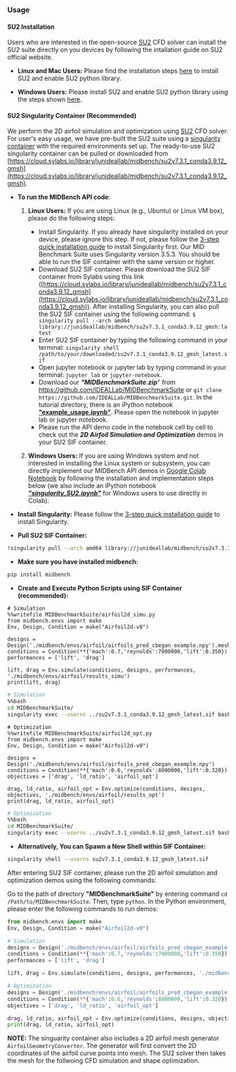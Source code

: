 ### Usage

#### SU2 Installation
Users who are interested in the open-source [SU2](https://su2code.github.io/) CFD solver can install the SU2 suite directly on you devices by following the intallation guide on SU2 official website.

* **Linux and Mac Users:** Please find the installation steps [here](https://su2code.github.io/docs_v7/SU2-Linux-MacOS/) to install SU2 and enable SU2 python library.

* **Windows Users:** Please install SU2 and enable SU2 python library using the steps shown [here](https://su2code.github.io/docs_v7/SU2-Windows/).

<!-- The [Quick Start](https://sylabs.io/guides/3.6/user-guide/quick_start.html) guide on the official webpage provide clear and detailed installation steps. Users should be able to install Singularity successfully by just following the guide step by step. For our MID Benchmark Suite, the Singularity version 3.5.3 is used to build our Singularity containers for different environments. Users should be able to run the Singularity containers with the same version or higher. -->

#### SU2 Singularity Container (Recommended)

We perform the 2D airfoil simulation and optimization using [SU2](https://su2code.github.io/) CFD solver. For user's easy usage, we have pre-built the SU2 suite using a [singularity container](https://docs.sylabs.io/guides/3.5/user-guide/introduction.html) with the required environments set up. The ready-to-use SU2 singularity container can be pulled or downloaded from [https://cloud.sylabs.io/library/junideallab/midbench/su2v7.3.1_conda3.9.12_gmsh](https://cloud.sylabs.io/library/junideallab/midbench/su2v7.3.1_conda3.9.12_gmsh).

* **To run the MIDBench API code**:
    1. **Linux Users:** If you are using Linux (e.g., Ubuntu) or Linux VM box), please do the following steps:
        * Install Singularity. If you already have singularity installed on your device, please ignore this step. If not, please follow the [3-step quick installation guide](../installation.md) to install Singularity first. Our MID Benchmark Suite uses Singularity version 3.5.3. You should be able to run the SIF container with the same version or higher.
        * Download SU2 SIF container. Please download the SU2 SIF container from Sylabs using this link ([https://cloud.sylabs.io/library/junideallab/midbench/su2v7.3.1_conda3.9.12_gmsh](https://cloud.sylabs.io/library/junideallab/midbench/su2v7.3.1_conda3.9.12_gmsh)). After installing Singularity, you can also pull the SU2 SIF container using the following command: `$ singularity pull --arch amd64 library://junideallab/midbench/su2v7.3.1_conda3.9.12_gmsh:latest`
        * Enter SU2 SIF container by typing the following command in your terminal: `singularity shell /path/to/your/downloaded/su2v7.3.1_conda3.9.12_gmsh_latest.sif`
        * Open jupyter notebook or jupyter lab by typing command in your terminal: `jupyter lab` or `jupyter-notebook`.
        * Download our **_"MIDBenchmarkSuite.zip_**" from https://github.com/IDEALLab/MIDBenchmarkSuite or `git clone https://github.com/IDEALLab/MIDBenchmarkSuite.git`. In the tutorial directory, there is an iPython notebook [**"example_usage.ipynb"**](../tutorials/example_usage.ipynb). Please open the notebook in jupyter lab or jupyter notebook.
        * Please run the API demo code in the notebook cell by cell to check out the **_2D Airfoil Simulation and Optimization_** demos in your SU2 SIF container.

    2. **Windows Users:** If you are using Windows system and not interested in installing the Linux system or subsystem, you can directly implement our MIDBench API demos in [Google Colab Notebook](https://colab.research.google.com/) by following the installation and implementation steps below (we also include an iPython notebook [**_"singularity_SU2.ipynb"_**](../tutorials/singularity_SU2.ipynb) for Windows users to use directly in Colab):

* **Install Singularity:** Please follow the [3-step quick installation guide](../installation.md) to install Singularity.

<!-- * **Install System Dependencies:**
```bash
!sudo apt-get update && sudo apt-get install -y \
    build-essential \
    libssl-dev \
    uuid-dev \
    libgpgme11-dev \
    squashfs-tools \
    libseccomp-dev \
    wget \
    pkg-config \
    git \
    cryptsetup
```

* **Install Go:**
```bash
%%bash
wget https://go.dev/dl/go1.18.4.linux-amd64.tar.gz && \
sudo rm -rf /usr/local/go && tar -C /usr/local -xzf go1.18.4.linux-amd64.tar.gz
```

* **Download Singularity:**
```bash
%%bash
export VERSION=3.5.3 && # adjust this as necessary \
  wget https://github.com/singularityware/singularity/releases/download/v${VERSION}/singularity-${VERSION}.tar.gz && \
  tar -xzf singularity-${VERSION}.tar.gz && \
  cd singularity
```

* **Compiling Singularity Source Code:**
```bash
%%shell
export PATH=$PATH:/usr/local/go/bin && \
source /etc/profile && \
go version && \
cd singularity && \
./mconfig && \
    make -C builddir && \
    sudo make -C builddir install
```

* **Verify Singularity Installation:**
```bash
!singularity version
```
 -->
* **Pull SU2 SIF Container:**
```bash
!singularity pull --arch amd64 library://junideallab/midbench/su2v7.3.1_conda3.9.12_gmsh:latest
```

* **Make sure you have installed midbench:**
```bash
pip install midbench
```

* **Create and Execute Python Scripts using SIF Container (recommended):**

```
# Simulation
%%writefile MIDBenchmarkSuite/airfoil2d_simu.py
from midbench.envs import make
Env, Design, Condition = make("Airfoil2d-v0")

designs = Design('./midbench/envs/airfoil/airfoils_pred_cbegan_example.npy').meshgen()
conditions = Condition(**{'mach':0.7,'reynolds':7000000,'lift':0.350})
performances = ['lift', 'drag']

lift, drag = Env.simulate(conditions, designs, performances, './midbench/envs/airfoil/results_simu')
print(lift, drag)
```

```bash
# Simulation
%%bash
cd MIDBenchmarkSuite/
singularity exec --userns ../su2v7.3.1_conda3.9.12_gmsh_latest.sif bash -c "python airfoil2d_simu.py"
```

```
# Optimization
%%writefile MIDBenchmarkSuite/airfoil2d_opt.py
from midbench.envs import make
Env, Design, Condition = make("Airfoil2d-v0")

designs = Design('./midbench/envs/airfoil/airfoils_pred_cbegan_example.npy')
conditions = Condition(**{'mach':0.6,'reynolds':8000000,'lift':0.320})
objectives = ['drag', 'ld_ratio', 'airfoil_opt']

drag, ld_ratio, airfoil_opt = Env.optimize(conditions, designs, objectives, './midbench/envs/airfoil/results_opt')
print(drag, ld_ratio, airfoil_opt)
```

```bash
# Optimization
%%bash
cd MIDBenchmarkSuite/
singularity exec --userns ../su2v7.3.1_conda3.9.12_gmsh_latest.sif bash -c "python airfoil2d_opt.py"
```

* **Alternatively, You can Spawn a New Shell within SIF Container:**
```bash
singularity shell --userns su2v7.3.1_conda3.9.12_gmsh_latest.sif
```

After entering SU2 SIF container, please run the 2D airfoil simulation and optimization demos using the following commands:

Go to the path of directory **"MIDBenchmarkSuite"** by entering command `cd /Path/to/MIDBenchmarkSuite`. Then, type `python`. In the Python environment, please enter the following commands to run demos:
```python
from midbench.envs import make
Env, Design, Condition = make("Airfoil2d-v0")

# Simulation
designs = Design('./midbench/envs/airfoil/airfoils_pred_cbegan_example.npy').meshgen()
conditions = Condition(**{'mach':0.7,'reynolds':7000000,'lift':0.350})
performances = ['lift', 'drag']

lift, drag = Env.simulate(conditions, designs, performances, './midbench/envs/airfoil/results_simu')

# Optimization
designs = Design('./midbench/envs/airfoil/airfoils_pred_cbegan_example.npy')
conditions = Condition(**{'mach':0.6,'reynolds':8000000,'lift':0.320})
objectives = ['drag', 'ld_ratio', 'airfoil_opt']

drag, ld_ratio, airfoil_opt = Env.optimize(conditions, designs, objectives, './midbench/envs/airfoil/results_opt')
print(drag, ld_ratio, airfoil_opt)
```

__**NOTE**:__ The singuarity container also includes a 2D airfoil mesh generator `AirfoilGeometryConverter`. The generator will first convert the 2D coordinates of the airfoil curve points into mesh. The SU2 solver then takes the mesh for the follwoing CFD simulation and shape optimization.
